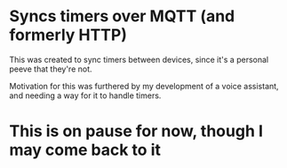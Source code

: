 # Syncs timers over MQTT (and formerly HTTP)

This was created to sync timers between devices, since it's a personal peeve that they're not.

Motivation for this was furthered by my development of a voice assistant, and needing a way for it to handle timers.

# This is on pause for now, though I may come back to it
